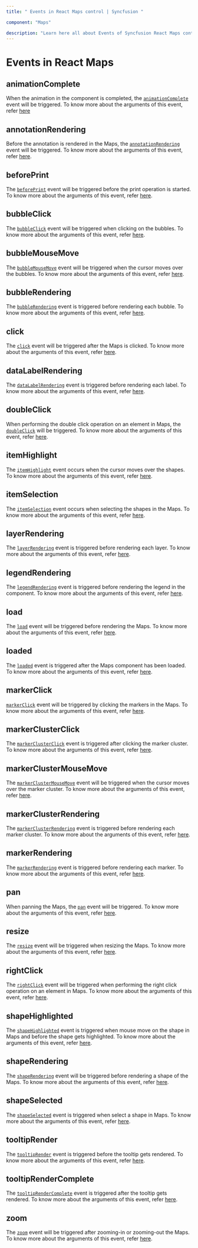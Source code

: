 ```yaml
---
title: " Events in React Maps control | Syncfusion "

component: "Maps"

description: "Learn here all about Events of Syncfusion React Maps control and more."
---
```


# Events in React Maps

## animationComplete

When the animation in the component is completed, the [`animationComplete`](../api/maps/#animationcomplete) event will be triggered. To know more about the arguments of this event, refer [here](../api/maps/iAnimationCompleteEventArgs/)

## annotationRendering

Before the annotation is rendered in the Maps, the [`annotationRendering`](../api/maps/#annotationrendering) event will be triggered. To know more about the arguments of this event, refer [here](../api/maps/iAnnotationRenderingEventArgs/).

## beforePrint

The [`beforePrint`](../api/maps/#beforeprint) event will be triggered before the print operation is started. To know more about the arguments of this event, refer [here](../api/maps/iPrintEventArgs/).

## bubbleClick

The [`bubbleClick`](../api/maps/#bubbleclick) event will be triggered when clicking on the bubbles. To know more about the arguments of this event, refer [here](../api/maps/iBubbleClickEventArgs/).

## bubbleMouseMove

The [`bubbleMouseMove`](../api/maps/#bubblemousemove) event will be triggered when the cursor moves over the bubbles. To know more about the arguments of this event, refer [here](../api/maps/iBubbleMoveEventArgs/).

## bubbleRendering

The [`bubbleRendering`](../api/maps/#bubblerendering) event is triggered before rendering each bubble. To know more about the arguments of this event, refer [here](../api/maps/iBubbleRenderingEventArgs/).

## click

The [`click`](../api/maps/#click) event will be triggered after the Maps is clicked. To know more about the arguments of this event, refer [here](../api/maps/iMouseEventArgs/).

## dataLabelRendering

The [`dataLabelRendering`](../api/maps/#datalabelrendering) event is triggered before rendering each label. To know more about the arguments of this event, refer [here](../api/maps/iLabelRenderingEventArgs/).

## doubleClick

When performing the double click operation on an element in Maps, the [`doubleClick`](../api/maps/#doubleclick) will be triggered. To know more about the arguments of this event, refer [here](../api/maps/iMouseEventArgs/).

## itemHighlight

The [`itemHighlight`](../api/maps/#itemhighlight) event occurs when the cursor moves over the shapes. To know more about the arguments of this event, refer [here](../api/maps/iSelectionEventArgs/).

## itemSelection

The [`itemSelection`](../api/maps/#itemselection) event occurs when selecting the shapes in the Maps. To know more about the arguments of this event, refer [here](../api/maps/iSelectionEventArgs/).

## layerRendering

The [`layerRendering`](../api/maps/#layerrendering) event is triggered before rendering each layer. To know more about the arguments of this event, refer [here](../api/maps/iLayerRenderingEventArgs/).

## legendRendering

The [`legendRendering`](../api/maps/#legendrendering) event is triggered before rendering the legend in the component. To know more about the arguments of this event, refer [here](../api/maps/iLegendRenderingEventArgs/).

## load

The [`load`](../api/maps/#load) event will be triggered before rendering the Maps. To know more about the arguments of this event, refer [here](../api/maps/iLoadEventArgs/).

## loaded

The [`loaded`](/api/maps/#loaded) event is triggered after the Maps component has been loaded. To know more about the arguments of this event, refer [here](../api/maps/iLoadedEventArgs/).

## markerClick

[`markerClick`](../api/maps/#markerclick) event will be triggered by clicking the markers in the Maps. To know more about the arguments of this event, refer [here](../api/maps/iMarkerClickEventArgs/).

## markerClusterClick

The [`markerClusterClick`](../api/maps/#markerclusterclick) event is triggered after clicking the marker cluster. To know more about the arguments of this event, refer [here](../api/maps/iMarkerClusterClickEventArgs/).

## markerClusterMouseMove

The [`markerClusterMouseMove`](../api/maps/#markerclustermousemove) event will be triggered when the cursor moves over the marker cluster. To know more about the arguments of this event, refer [here](../api/maps/iMarkerClusterMoveEventArgs/).

## markerClusterRendering

The [`markerClusterRendering`](../api/maps/#markerclusterrendering) event is triggered before rendering each marker cluster. To know more about the arguments of this event, refer [here](../api/maps/#markerclusterrendering).

## markerRendering

The [`markerRendering`](../api/maps/#markerrendering) event is triggered before rendering each marker. To know more about the arguments of this event, refer [here](../api/maps/iMarkerRenderingEventArgs/).

## pan

When panning the Maps, the [`pan`](../api/maps/#pan) event will be triggered. To know more about the arguments of this event, refer [here](../api/maps/iMapPanEventArgs/).

## resize

The [`resize`](../api/maps/#resize) event will be triggered when resizing the Maps. To know more about the arguments of this event, refer [here](../api/maps/iResizeEventArgs/).

## rightClick

The [`rightClick`](../api/maps/#rightclick) event will be triggered when performing the right click operation on an element in Maps. To know more about the arguments of this event, refer [here](../api/maps/iMouseEventArgs/).

## shapeHighlighted

The [`shapeHighlighted`](../api/maps/#shapehighlight) event is triggered when mouse move on the shape in Maps and before the shape gets highlighted. To know more about the arguments of this event, refer [here](../api/maps/iShapeSelectedEventArgs/).

## shapeRendering

The [`shapeRendering`](../api/maps/#shaperendering) event will be triggered before rendering a shape of the Maps. To know more about the arguments of this event, refer [here](../api/maps/iShapeSelectedEventArgs/).

## shapeSelected

The [`shapeSelected`](../api/maps/#shapeselected) event is triggered when select a shape in Maps. To know more about the arguments of this event, refer [here](../api/maps/iShapeSelectedEventArgs/).

## tooltipRender

The [`tooltipRender`](../api/maps/#tooltiprender) event is triggered before the tooltip gets rendered. To know more about the arguments of this event, refer [here](../api/maps/iTooltipRenderEventArgs/).

## tooltipRenderComplete

The [`tooltipRenderComplete`](../api/maps/#tooltipRenderComplete) event is triggered after the tooltip gets rendered. To know more about the arguments of this event, refer [here](../api/maps/iTooltipRenderCompleteEventArgs/).

## zoom

The [`zoom`](../api/maps/#zoom) event will be triggered after zooming-in or zooming-out the Maps. To know more about the arguments of this event, refer [here](../api/maps/iMapZoomEventArgs/).